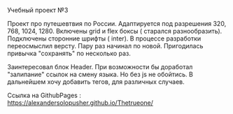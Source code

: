 Учебный проект №3

Проект про путешевтвия по России. Адаптируется под разрешения 320, 768, 1024, 1280. Включены grid и flex боксы ( старался разнообразить). Подключены сторонние шрифты ( inter).
В процессе разработки переосмыслил версту. Пару раз начинал по новой. Пригодилась привычка "сохранять" по несколько раз. 

Заинтересовал блок Header. При возможности бы доработал "залипание" ссылок на смену языка. Но без js не обойтись.
В дальнейшем хочу добавить тегов, для различных случаев. 

Ссылка на GithubPages : https://alexandersolopusher.github.io/Thetrueone/



